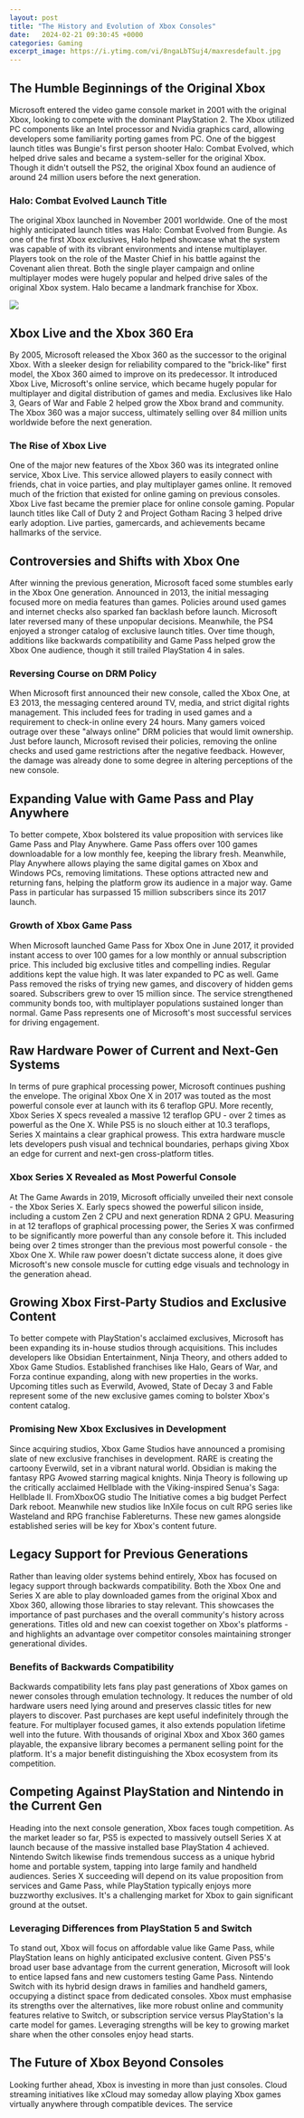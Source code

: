 ```yaml
---
layout: post
title: "The History and Evolution of Xbox Consoles"
date:   2024-02-21 09:30:45 +0000
categories: Gaming
excerpt_image: https://i.ytimg.com/vi/8ngaLbTSuj4/maxresdefault.jpg
---
```


## The Humble Beginnings of the Original Xbox
Microsoft entered the video game console market in 2001 with the original Xbox, looking to compete with the dominant PlayStation 2. The Xbox utilized PC components like an Intel processor and Nvidia graphics card, allowing developers some familiarity porting games from PC. One of the biggest launch titles was Bungie's first person shooter Halo: Combat Evolved, which helped drive sales and became a system-seller for the original Xbox. Though it didn't outsell the PS2, the original Xbox found an audience of around 24 million users before the next generation.
### Halo: Combat Evolved Launch Title
The original Xbox launched in November 2001 worldwide. One of the most highly anticipated launch titles was Halo: Combat Evolved from Bungie. As one of the first Xbox exclusives, Halo helped showcase what the system was capable of with its vibrant environments and intense multiplayer. Players took on the role of the Master Chief in his battle against the Covenant alien threat. Both the single player campaign and online multiplayer modes were hugely popular and helped drive sales of the original Xbox system. Halo became a landmark franchise for Xbox.

![](https://i.ytimg.com/vi/8ngaLbTSuj4/maxresdefault.jpg)
## Xbox Live and the Xbox 360 Era
By 2005, Microsoft released the Xbox 360 as the successor to the original Xbox. With a sleeker design for reliability compared to the "brick-like" first model, the Xbox 360 aimed to improve on its predecessor. It introduced Xbox Live, Microsoft's online service, which became hugely popular for multiplayer and digital distribution of games and media. Exclusives like Halo 3, Gears of War and Fable 2 helped grow the Xbox brand and community. The Xbox 360 was a major success, ultimately selling over 84 million units worldwide before the next generation.  
### The Rise of Xbox Live
One of the major new features of the Xbox 360 was its integrated online service, Xbox Live. This service allowed players to easily connect with friends, chat in voice parties, and play multiplayer games online. It removed much of the friction that existed for online gaming on previous consoles. Xbox Live fast became the premier place for online console gaming. Popular launch titles like Call of Duty 2 and Project Gotham Racing 3 helped drive early adoption. Live parties, gamercards, and achievements became hallmarks of the service.
## Controversies and Shifts with Xbox One
After winning the previous generation, Microsoft faced some stumbles early in the Xbox One generation. Announced in 2013, the initial messaging focused more on media features than games. Policies around used games and internet checks also sparked fan backlash before launch. Microsoft later reversed many of these unpopular decisions. Meanwhile, the PS4 enjoyed a stronger catalog of exclusive launch titles. Over time though, additions like backwards compatibility and Game Pass helped grow the Xbox One audience, though it still trailed PlayStation 4 in sales.  
### Reversing Course on DRM Policy
When Microsoft first announced their new console, called the Xbox One, at E3 2013, the messaging centered around TV, media, and strict digital rights management. This included fees for trading in used games and a requirement to check-in online every 24 hours. Many gamers voiced outrage over these "always online" DRM policies that would limit ownership. Just before launch, Microsoft revised their policies, removing the online checks and used game restrictions after the negative feedback. However, the damage was already done to some degree in altering perceptions of the new console.
## Expanding Value with Game Pass and Play Anywhere 
To better compete, Xbox bolstered its value proposition with services like Game Pass and Play Anywhere. Game Pass offers over 100 games downloadable for a low monthly fee, keeping the library fresh. Meanwhile, Play Anywhere allows playing the same digital games on Xbox and Windows PCs, removing limitations. These options attracted new and returning fans, helping the platform grow its audience in a major way. Game Pass in particular has surpassed 15 million subscribers since its 2017 launch.
### Growth of Xbox Game Pass 
When Microsoft launched Game Pass for Xbox One in June 2017, it provided instant access to over 100 games for a low monthly or annual subscription price. This included big exclusive titles and compelling indies. Regular additions kept the value high. It was later expanded to PC as well. Game Pass removed the risks of trying new games, and discovery of hidden gems soared. Subscribers grew to over 15 million since. The service strengthened community bonds too, with multiplayer populations sustained longer than normal. Game Pass represents one of Microsoft's most successful services for driving engagement.
## Raw Hardware Power of Current and Next-Gen Systems
In terms of pure graphical processing power, Microsoft continues pushing the envelope. The original Xbox One X in 2017 was touted as the most powerful console ever at launch with its 6 teraflop GPU. More recently, Xbox Series X specs revealed a massive 12 teraflop GPU - over 2 times as powerful as the One X. While PS5 is no slouch either at 10.3 teraflops, Series X maintains a clear graphical prowess. This extra hardware muscle lets developers push visual and technical boundaries, perhaps giving Xbox an edge for current and next-gen cross-platform titles. 
### Xbox Series X Revealed as Most Powerful Console 
At The Game Awards in 2019, Microsoft officially unveiled their next console - the Xbox Series X. Early specs showed the powerful silicon inside, including a custom Zen 2 CPU and next generation RDNA 2 GPU. Measuring in at 12 teraflops of graphical processing power, the Series X was confirmed to be significantly more powerful than any console before it. This included being over 2 times stronger than the previous most powerful console - the Xbox One X. While raw power doesn't dictate success alone, it does give Microsoft's new console muscle for cutting edge visuals and technology in the generation ahead.
## Growing Xbox First-Party Studios and Exclusive Content
To better compete with PlayStation's acclaimed exclusives, Microsoft has been expanding its in-house studios through acquisitions. This includes developers like Obsidian Entertainment, Ninja Theory, and others added to Xbox Game Studios. Established franchises like Halo, Gears of War, and Forza continue expanding, along with new properties in the works. Upcoming titles such as Everwild, Avowed, State of Decay 3 and Fable represent some of the new exclusive games coming to bolster Xbox's content catalog.
### Promising New Xbox Exclusives in Development 
Since acquiring studios, Xbox Game Studios have announced a promising slate of new exclusive franchises in development. RARE is creating the cartoony Everwild, set in a vibrant natural world. Obsidian is making the fantasy RPG Avowed starring magical knights. Ninja Theory is following up the critically acclaimed Hellblade with the Viking-inspired Senua's Saga: Hellblade II. FromXboxOG studio The Initiative comes a big budget Perfect Dark reboot. Meanwhile new studios like InXile focus on cult RPG series like Wasteland and RPG franchise Fablereturns. These new games alongside established series will be key for Xbox's content future.
## Legacy Support for Previous Generations 
Rather than leaving older systems behind entirely, Xbox has focused on legacy support through backwards compatibility. Both the Xbox One and Series X are able to play downloaded games from the original Xbox and Xbox 360, allowing those libraries to stay relevant. This showcases the importance of past purchases and the overall community's history across generations. Titles old and new can coexist together on Xbox's platforms - and highlights an advantage over competitor consoles maintaining stronger generational divides.
### Benefits of Backwards Compatibility 
Backwards compatibility lets fans play past generations of Xbox games on newer consoles through emulation technology. It reduces the number of old hardware users need lying around and preserves classic titles for new players to discover. Past purchases are kept useful indefinitely through the feature. For multiplayer focused games, it also extends population lifetime well into the future. With thousands of original Xbox and Xbox 360 games playable, the expansive library becomes a permanent selling point for the platform. It's a major benefit distinguishing the Xbox ecosystem from its competition.
## Competing Against PlayStation and Nintendo in the Current Gen
Heading into the next console generation, Xbox faces tough competition. As the market leader so far, PS5 is expected to massively outsell Series X at launch because of the massive installed base PlayStation 4 achieved. Nintendo Switch likewise finds tremendous success as a unique hybrid home and portable system, tapping into large family and handheld audiences. Series X succeeding will depend on its value proposition from services and Game Pass, while PlayStation typically enjoys more buzzworthy exclusives. It's a challenging market for Xbox to gain significant ground at the outset.
### Leveraging Differences from PlayStation 5 and Switch 
To stand out, Xbox will focus on affordable value like Game Pass, while PlayStation leans on highly anticipated exclusive content. Given PS5's broad user base advantage from the current generation, Microsoft will look to entice lapsed fans and new customers testing Game Pass. Nintendo Switch with its hybrid design draws in families and handheld gamers, occupying a distinct space from dedicated consoles. Xbox must emphasise its strengths over the alternatives, like more robust online and community features relative to Switch, or subscription service versus PlayStation's la carte model for games. Leveraging strengths will be key to growing market share when the other consoles enjoy head starts.
## The Future of Xbox Beyond Consoles
Looking further ahead, Xbox is investing in more than just consoles. Cloud streaming initiatives like xCloud may someday allow playing Xbox games virtually anywhere through compatible devices. The service